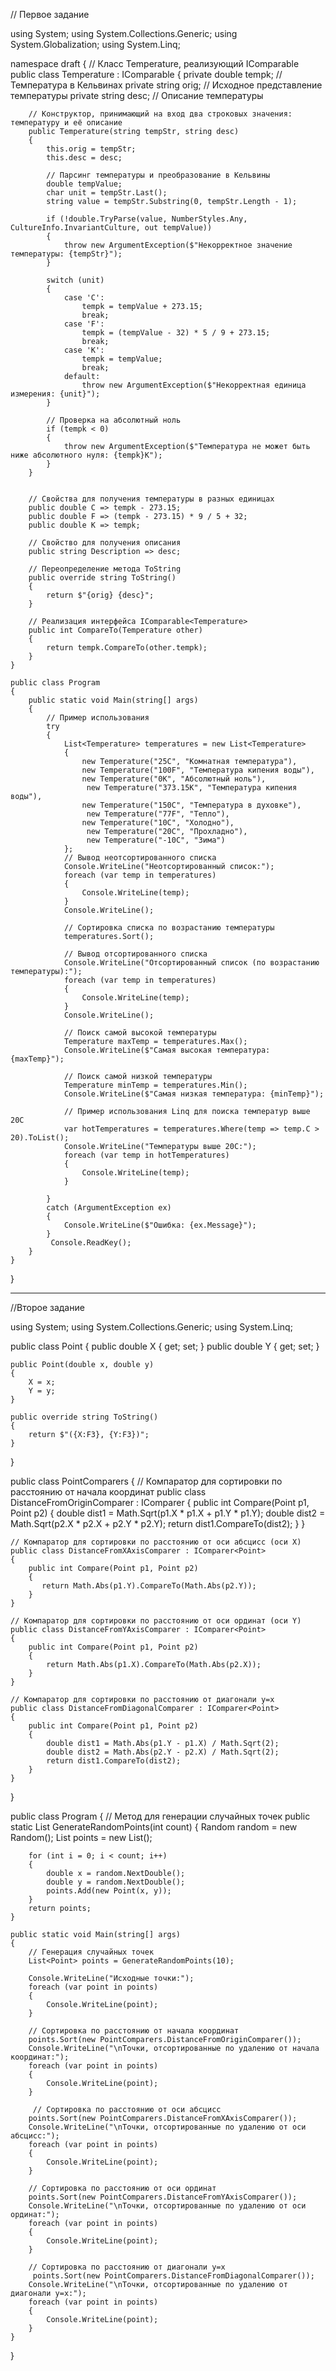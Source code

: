 // Первое задание

using System;
using System.Collections.Generic;
using System.Globalization;
using System.Linq;

namespace draft
{
    // Класс Temperature, реализующий IComparable<Temperature>
    public class Temperature : IComparable<Temperature>
    {
        private double tempk; // Температура в Кельвинах
        private string orig; // Исходное представление температуры
        private string desc; // Описание температуры

        // Конструктор, принимающий на вход два строковых значения: температуру и её описание
        public Temperature(string tempStr, string desc)
        {
            this.orig = tempStr;
            this.desc = desc;

            // Парсинг температуры и преобразование в Кельвины
            double tempValue;
            char unit = tempStr.Last();
            string value = tempStr.Substring(0, tempStr.Length - 1);

            if (!double.TryParse(value, NumberStyles.Any, CultureInfo.InvariantCulture, out tempValue))
            {
                throw new ArgumentException($"Некорректное значение температуры: {tempStr}");
            }

            switch (unit)
            {
                case 'C':
                    tempk = tempValue + 273.15;
                    break;
                case 'F':
                    tempk = (tempValue - 32) * 5 / 9 + 273.15;
                    break;
                case 'K':
                    tempk = tempValue;
                    break;
                default:
                    throw new ArgumentException($"Некорректная единица измерения: {unit}");
            }

            // Проверка на абсолютный ноль
            if (tempk < 0)
            {
                throw new ArgumentException($"Температура не может быть ниже абсолютного нуля: {tempk}K");
            }
        }


        // Свойства для получения температуры в разных единицах
        public double C => tempk - 273.15;
        public double F => (tempk - 273.15) * 9 / 5 + 32;
        public double K => tempk;

        // Свойство для получения описания
        public string Description => desc;

        // Переопределение метода ToString
        public override string ToString()
        {
            return $"{orig} {desc}";
        }

        // Реализация интерфейса IComparable<Temperature>
        public int CompareTo(Temperature other)
        {
            return tempk.CompareTo(other.tempk);
        }
    }

    public class Program
    {
        public static void Main(string[] args)
        {
            // Пример использования
            try
            {
                List<Temperature> temperatures = new List<Temperature>
                {
                    new Temperature("25C", "Комнатная температура"),
                    new Temperature("100F", "Температура кипения воды"),
                    new Temperature("0K", "Абсолютный ноль"),
                     new Temperature("373.15K", "Температура кипения воды"),
                    new Temperature("150C", "Температура в духовке"),
                     new Temperature("77F", "Тепло"),
                    new Temperature("10C", "Холодно"),
                     new Temperature("20C", "Прохладно"),
                     new Temperature("-10C", "Зима")
                };
                // Вывод неотсортированного списка
                Console.WriteLine("Неотсортированный список:");
                foreach (var temp in temperatures)
                {
                    Console.WriteLine(temp);
                }
                Console.WriteLine();

                // Сортировка списка по возрастанию температуры
                temperatures.Sort();

                // Вывод отсортированного списка
                Console.WriteLine("Отсортированный список (по возрастанию температуры):");
                foreach (var temp in temperatures)
                {
                    Console.WriteLine(temp);
                }
                Console.WriteLine();
               
                // Поиск самой высокой температуры
                Temperature maxTemp = temperatures.Max();
                Console.WriteLine($"Самая высокая температура: {maxTemp}");

                // Поиск самой низкой температуры
                Temperature minTemp = temperatures.Min();
                Console.WriteLine($"Самая низкая температура: {minTemp}");

                // Пример использования Linq для поиска температур выше 20C
                var hotTemperatures = temperatures.Where(temp => temp.C > 20).ToList();
                Console.WriteLine("Температуры выше 20C:");
                foreach (var temp in hotTemperatures)
                {
                    Console.WriteLine(temp);
                }
            
            }
            catch (ArgumentException ex)
            {
                Console.WriteLine($"Ошибка: {ex.Message}");
            }
             Console.ReadKey();
        }
    }
}

--------------------------------------------------------------------------------------------------------------------------------------------------------------------------

//Второе задание

using System;
using System.Collections.Generic;
using System.Linq;

public class Point
{
    public double X { get; set; }
    public double Y { get; set; }

    public Point(double x, double y)
    {
        X = x;
        Y = y;
    }

    public override string ToString()
    {
        return $"({X:F3}, {Y:F3})";
    }
}

public class PointComparers
{
     // Компаратор для сортировки по расстоянию от начала координат
    public class DistanceFromOriginComparer : IComparer<Point>
    {
        public int Compare(Point p1, Point p2)
        {
            double dist1 = Math.Sqrt(p1.X * p1.X + p1.Y * p1.Y);
            double dist2 = Math.Sqrt(p2.X * p2.X + p2.Y * p2.Y);
            return dist1.CompareTo(dist2);
        }
    }

    // Компаратор для сортировки по расстоянию от оси абсцисс (оси X)
    public class DistanceFromXAxisComparer : IComparer<Point>
    {
        public int Compare(Point p1, Point p2)
        {
           return Math.Abs(p1.Y).CompareTo(Math.Abs(p2.Y));
        }
    }

    // Компаратор для сортировки по расстоянию от оси ординат (оси Y)
    public class DistanceFromYAxisComparer : IComparer<Point>
    {
        public int Compare(Point p1, Point p2)
        {
            return Math.Abs(p1.X).CompareTo(Math.Abs(p2.X));
        }
    }

    // Компаратор для сортировки по расстоянию от диагонали y=x
    public class DistanceFromDiagonalComparer : IComparer<Point>
    {
        public int Compare(Point p1, Point p2)
        {
            double dist1 = Math.Abs(p1.Y - p1.X) / Math.Sqrt(2);
            double dist2 = Math.Abs(p2.Y - p2.X) / Math.Sqrt(2);
            return dist1.CompareTo(dist2);
        }
    }
}


public class Program
{
    // Метод для генерации случайных точек
    public static List<Point> GenerateRandomPoints(int count)
    {
        Random random = new Random();
        List<Point> points = new List<Point>();

        for (int i = 0; i < count; i++)
        {
            double x = random.NextDouble();
            double y = random.NextDouble();
            points.Add(new Point(x, y));
        }
        return points;
    }
   
    public static void Main(string[] args)
    {
        // Генерация случайных точек
        List<Point> points = GenerateRandomPoints(10);

        Console.WriteLine("Исходные точки:");
        foreach (var point in points)
        {
            Console.WriteLine(point);
        }

        // Сортировка по расстоянию от начала координат
        points.Sort(new PointComparers.DistanceFromOriginComparer());
        Console.WriteLine("\nТочки, отсортированные по удалению от начала координат:");
        foreach (var point in points)
        {
            Console.WriteLine(point);
        }
        
         // Сортировка по расстоянию от оси абсцисс
        points.Sort(new PointComparers.DistanceFromXAxisComparer());
        Console.WriteLine("\nТочки, отсортированные по удалению от оси абсцисс:");
        foreach (var point in points)
        {
            Console.WriteLine(point);
        }

        // Сортировка по расстоянию от оси ординат
        points.Sort(new PointComparers.DistanceFromYAxisComparer());
        Console.WriteLine("\nТочки, отсортированные по удалению от оси ординат:");
        foreach (var point in points)
        {
            Console.WriteLine(point);
        }
        
        // Сортировка по расстоянию от диагонали y=x
         points.Sort(new PointComparers.DistanceFromDiagonalComparer());
        Console.WriteLine("\nТочки, отсортированные по удалению от диагонали y=x:");
        foreach (var point in points)
        {
            Console.WriteLine(point);
        }
    }
}
